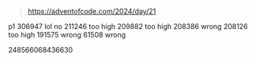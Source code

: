 > https://adventofcode.com/2024/day/21

p1
306947 lol no
211246 too high
209882 too high
208386 wrong
208126 too high
191575 wrong
61508 wrong



248566068436630